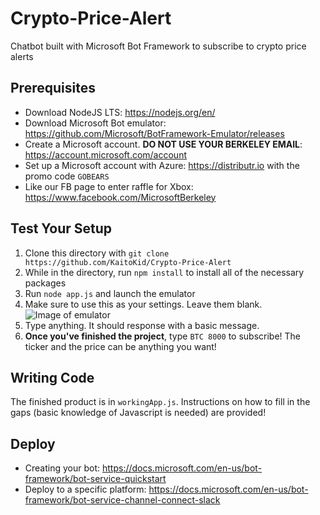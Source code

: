 # Crypto-Price-Alert
Chatbot built with Microsoft Bot Framework to subscribe to crypto price alerts

## Prerequisites
- Download NodeJS LTS: https://nodejs.org/en/
- Download Microsoft Bot emulator: https://github.com/Microsoft/BotFramework-Emulator/releases
- Create a Microsoft account. **DO NOT USE YOUR BERKELEY EMAIL**: https://account.microsoft.com/account
- Set up a Microsoft account with Azure: https://distributr.io with the promo code `GOBEARS`
- Like our FB page to enter raffle for Xbox: https://www.facebook.com/MicrosoftBerkeley

## Test Your Setup
1. Clone this directory with `git clone https://github.com/KaitoKid/Crypto-Price-Alert`
2.  While in the directory, run `npm install` to install all of the necessary packages
3. Run `node app.js` and launch the emulator
4. Make sure to use this as your settings. Leave them blank. ![Image of emulator](https://i.imgur.com/HomInPn.png)
5. Type anything. It should response with a basic message.
6. **Once you've finished the project**, type `BTC 8000` to subscribe! The ticker and the price can be anything you want!

## Writing Code
The finished product is in `workingApp.js`. Instructions on how to fill in the gaps (basic knowledge of Javascript is needed) are provided!

## Deploy
- Creating your bot: https://docs.microsoft.com/en-us/bot-framework/bot-service-quickstart
- Deploy to a specific platform: https://docs.microsoft.com/en-us/bot-framework/bot-service-channel-connect-slack